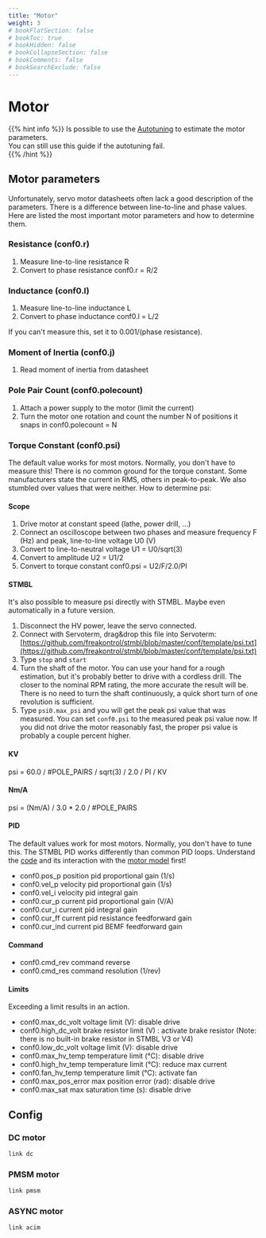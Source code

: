 ```yaml
---
title: "Motor"
weight: 3
# bookFlatSection: false
# bookToc: true
# bookHidden: false
# bookCollapseSection: false
# bookComments: false
# bookSearchExclude: false
---
```


# Motor

{{% hint info %}}
Is possible to use the [Autotuning](../tuning.md) to estimate the motor parameters.  
You can still use this guide if the autotuning fail.  
{{% /hint %}} 

## Motor parameters

Unfortunately, servo motor datasheets often lack a good description of the parameters. There is a difference between line-to-line and phase values. Here are listed the most important motor parameters and how to determine them.  

### Resistance (conf0.r)

1. Measure line-to-line resistance R
2. Convert to phase resistance conf0.r = R/2

### Inductance (conf0.l)

1. Measure line-to-line inductance L
2. Convert to phase inductance conf0.l = L/2

If you can't measure this, set it to 0.001/(phase resistance).

### Moment of Inertia (conf0.j)

1. Read moment of inertia from datasheet

### Pole Pair Count (conf0.polecount)

1. Attach a power supply to the motor (limit the current)
2. Turn the motor one rotation and count the number N of positions it snaps in conf0.polecount = N

### Torque Constant (conf0.psi)

The default value works for most motors. Normally, you don't have to measure this! There is no common ground for the torque constant. Some manufacturers state the current in RMS, others in peak-to-peak. We also stumbled over values that were neither. How to determine psi:

#### Scope

1. Drive motor at constant speed (lathe, power drill, ...)
2. Connect an oscilloscope between two phases and measure frequency F (Hz) and peak, line-to-line voltage U0 (V)
3. Convert to line-to-neutral voltage U1 = U0/sqrt(3)
4. Convert to amplitude U2 = U1/2
5. Convert to torque constant conf0.psi = U2/F/2.0/PI

#### STMBL

It's also possible to measure psi directly with STMBL. Maybe even automatically in a future version.

1. Disconnect the HV power, leave the servo connected.
2. Connect with Servoterm, drag&drop this file into Servoterm: [https://github.com/freakontrol/stmbl/blob/master/conf/template/psi.txt](https://github.com/freakontrol/stmbl/blob/master/conf/template/psi.txt)
3. Type `stop` and `start`
4. Turn the shaft of the motor. You can use your hand for a rough estimation, but it's probably better to drive with a cordless drill. The closer to the nominal RPM rating, the more accurate the result will be. There is no need to turn the shaft continuously, a quick short turn of one revolution is sufficient.
5. Type `psi0.max_psi` and you will get the peak psi value that was measured. You can set `conf0.psi` to the measured peak psi value now. If you did not drive the motor reasonably fast, the proper psi value is probably a couple percent higher.

#### KV

psi = 60.0 / #POLE_PAIRS / sqrt(3) / 2.0 / PI / KV

#### Nm/A

psi = (Nm/A) / 3.0 \* 2.0 / #POLE_PAIRS

#### PID

The default values work for most motors. Normally, you don't have to tune this. The STMBL PID works differently than common PID loops. Understand the [code](https://github.com/freakontrol/stmbl/blob/master/shared/comps/pid.c) and its interaction with the [motor model](https://github.com/freakontrol/stmbl/blob/master/shared/comps/pmsm_limits.c) first!

* conf0.pos_p position pid proportional gain (1/s)
* conf0.vel_p velocity pid proportional gain (1/s)
* conf0.vel_i velocity pid integral gain
* conf0.cur_p current pid proportional gain (V/A)
* conf0.cur_i current pid integral gain
* conf0.cur_ff current pid resistance feedforward gain
* conf0.cur_ind current pid BEMF feedforward gain

#### Command

* conf0.cmd_rev command reverse
* conf0.cmd_res command resolution (1/rev)

#### Limits

Exceeding a limit results in an action.

* conf0.max_dc_volt voltage limit (V): disable drive
* conf0.high_dc_volt brake resistor limit (V) : activate brake resistor (Note: there is no built-in brake resistor in STMBL V3 or V4)
* conf0.low_dc_volt voltage limit (V): disable drive
* conf0.max_hv_temp temperature limit (°C): disable drive
* conf0.high_hv_temp temperature limit (°C): reduce max current
* conf0.fan_hv_temp temperature limit (°C): activate fan
* conf0.max_pos_error max position error (rad): disable drive
* conf0.max_sat max saturation time (s): disable drive

## Config

### DC motor

```python
link dc
```

### PMSM motor

```python
link pmsm
```

### ASYNC motor

```python
link acim
```